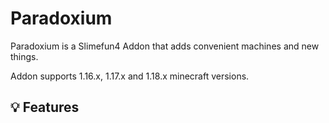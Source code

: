 # Paradoxium
Paradoxium is a Slimefun4 Addon that adds convenient machines and new things.

Addon supports 1.16.x, 1.17.x and 1.18.x minecraft versions.

## :bulb: Features